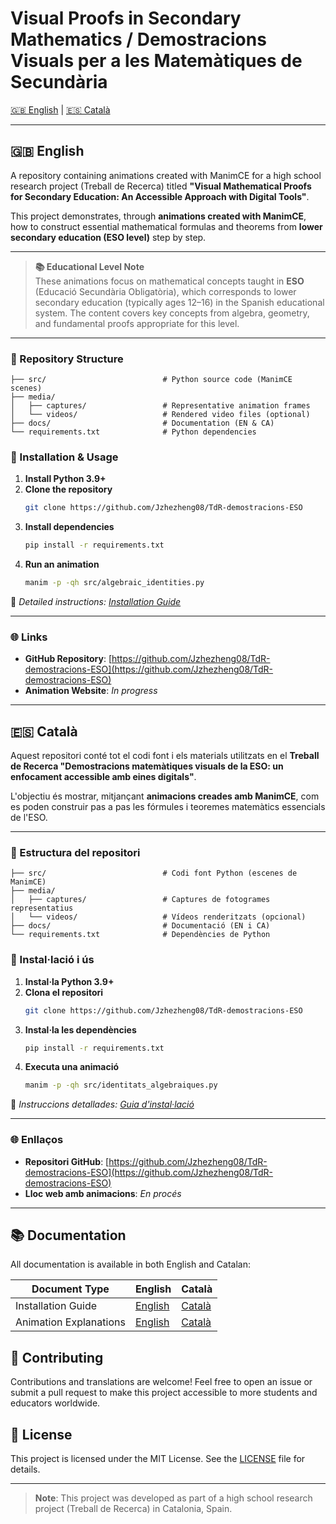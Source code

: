 # Visual Proofs in Secondary Mathematics / Demostracions Visuals per a les Matemàtiques de Secundària

[🇬🇧 English](#english) | [🇪🇸 Català](#català)

---

<a name="english"></a>
## 🇬🇧 English

A repository containing animations created with ManimCE for a high school research project (Treball de Recerca) titled **"Visual Mathematical Proofs for Secondary Education: An Accessible Approach with Digital Tools"**.

This project demonstrates, through **animations created with ManimCE**, how to construct essential mathematical formulas and theorems from **lower secondary education (ESO level)** step by step.

---

> **📚 Educational Level Note**  
> These animations focus on mathematical concepts taught in **ESO** (Educació Secundària Obligatòria), which corresponds to lower secondary education (typically ages 12–16) in the Spanish educational system. The content covers key concepts from algebra, geometry, and fundamental proofs appropriate for this level.

---

### 📂 Repository Structure

```
├── src/                          # Python source code (ManimCE scenes)
├── media/
│   ├── captures/                 # Representative animation frames
│   └── videos/                   # Rendered video files (optional)
├── docs/                         # Documentation (EN & CA)
└── requirements.txt              # Python dependencies
```

### 🚀 Installation & Usage

1. **Install Python 3.9+**
2. **Clone the repository**  
   ```bash
   git clone https://github.com/Jzhezheng08/TdR-demostracions-ESO
   ```
3. **Install dependencies**  
   ```bash
   pip install -r requirements.txt
   ```
4. **Run an animation**  
   ```bash
   manim -p -qh src/algebraic_identities.py
   ```

📖 *Detailed instructions: [Installation Guide](docs/en/installation_guide.md)*

---

### 🌐 Links

- **GitHub Repository**: [https://github.com/Jzhezheng08/TdR-demostracions-ESO](https://github.com/Jzhezheng08/TdR-demostracions-ESO)  
- **Animation Website**: *In progress*

---

<a name="català"></a>
## 🇪🇸 Català

Aquest repositori conté tot el codi font i els materials utilitzats en el **Treball de Recerca "Demostracions matemàtiques visuals de la ESO: un enfocament accessible amb eines digitals"**.

L'objectiu és mostrar, mitjançant **animacions creades amb ManimCE**, com es poden construir pas a pas les fórmules i teoremes matemàtics essencials de l'ESO.

---

### 📂 Estructura del repositori

```
├── src/                          # Codi font Python (escenes de ManimCE)
├── media/
│   ├── captures/                 # Captures de fotogrames representatius
│   └── videos/                   # Vídeos renderitzats (opcional)
├── docs/                         # Documentació (EN i CA)
└── requirements.txt              # Dependències de Python
```

### 🚀 Instal·lació i ús

1. **Instal·la Python 3.9+**
2. **Clona el repositori**  
   ```bash
   git clone https://github.com/Jzhezheng08/TdR-demostracions-ESO
   ```
3. **Instal·la les dependències**  
   ```bash
   pip install -r requirements.txt
   ```
4. **Executa una animació**  
   ```bash
   manim -p -qh src/identitats_algebraiques.py
   ```

📖 *Instruccions detallades: [Guia d'instal·lació](docs/ca/guia_execucio.md)*

---

### 🌐 Enllaços

- **Repositori GitHub**: [https://github.com/Jzhezheng08/TdR-demostracions-ESO](https://github.com/Jzhezheng08/TdR-demostracions-ESO)  
- **Lloc web amb animacions**: *En procés*

---

## 📚 Documentation

All documentation is available in both English and Catalan:

| Document Type | English | Català |
|---------------|---------|--------|
| Installation Guide | [English](docs/en/installation_guide.md) | [Català](docs/ca/guia_execucio.md) |
| Animation Explanations | [English](docs/en/animation_explanations.md) | [Català](docs/ca/explicacio_animacions.md) |

## 👥 Contributing

Contributions and translations are welcome! Feel free to open an issue or submit a pull request to make this project accessible to more students and educators worldwide.

## 📄 License

This project is licensed under the MIT License. See the [LICENSE](LICENSE) file for details.

---

> **Note**: This project was developed as part of a high school research project (Treball de Recerca) in Catalonia, Spain.
